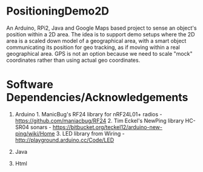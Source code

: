# PositioningDemo2D
An Arduino, RPi2, Java and Google Maps based project to sense an object's position within a 2D area. The idea is to support demo setups where the 2D area is a scaled down model of a geographical area, with a smart object communicating its position for geo tracking, as if moving within a real geographical area. GPS is not an option because we need to scale "mock" coordinates rather than using actual geo coordinates. 

  # Software Dependencies/Acknowledgements

  1. Arduino
    1. ManicBug's RF24 library for nRF24L01+ radios - https://github.com/maniacbug/RF24
    2. Tim Eckel's NewPing library HC-SR04 sonars - https://bitbucket.org/teckel12/arduino-new-ping/wiki/Home
    3. LED library from Wiring - http://playground.arduino.cc/Code/LED
  
  2. Java


  3. Html
